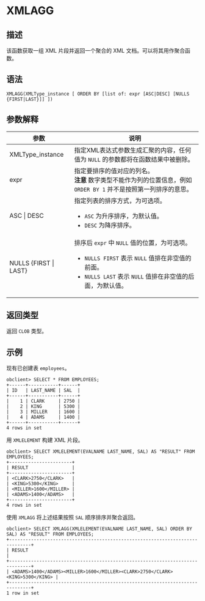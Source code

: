 # XMLAGG

## 描述

该函数获取一组 XML 片段并返回一个聚合的 XML 文档。可以将其用作聚合函数。

## 语法

```shell
XMLAGG(XMLType_instance [ ORDER BY [list of: expr [ASC|DESC] [NULLS {FIRST|LAST}]] ])
```

## 参数解释

| 参数 | 说明 |
| --- | --- |
| XMLType_instance | 指定XML表达式参数生成汇聚的内容，任何值为 `NULL` 的参数都将在函数结果中被删除。 |
| expr | 指定要排序的值对应的列名。<br>**注意** 数字类型不能作为列的位置信息，例如 `ORDER BY 1` 并不是按照第一列排序的意思。</br>|
| ASC \| DESC | 指定列表的排序方式，为可选项。<ul> <li>`ASC` 为升序排序，为默认值。</li> <li>`DESC` 为降序排序。</li></ul>  |
| NULLS {FIRST &#124; LAST} | 排序后 `expr` 中 `NULL` 值的位置，为可选项。<ul> <li>`NULLS FIRST` 表示 `NULL` 值排在非空值的前面。</li> <li>`NULLS LAST` 表示 `NULL` 值排在非空值的后面，为默认值。</li></ul> |

## 返回类型

返回 `CLOB` 类型。

## 示例

现有已创建表 `employees`。

```shell
obclient> SELECT * FROM EMPLOYEES;
+------+-----------+------+
| ID   | LAST_NAME | SAL  |
+------+-----------+------+
|    1 | CLARK     | 2750 |
|    2 | KING      | 5300 |
|    3 | MILLER    | 1600 |
|    4 | ADAMS     | 1400 |
+------+-----------+------+
4 rows in set
```

用 `XMLELEMENT` 构建 XML 片段。

```shell
obclient> SELECT XMLELEMENT(EVALNAME LAST_NAME, SAL) AS "RESULT" FROM EMPLOYEES;
+-----------------------+
| RESULT                |
+-----------------------+
| <CLARK>2750</CLARK>   |
| <KING>5300</KING>     |
| <MILLER>1600</MILLER> |
| <ADAMS>1400</ADAMS>   |
+-----------------------+
4 rows in set
```

使用 `XMLAGG` 将上述结果按照 `SAL` 顺序排序并聚合返回。

```shell
obclient> SELECT XMLAGG(XMLELEMENT(EVALNAME LAST_NAME, SAL) ORDER BY SAL) AS "RESULT" FROM EMPLOYEES;
+------------------------------------------------------------------------------+
| RESULT                                                                       |
+------------------------------------------------------------------------------+
| <ADAMS>1400</ADAMS><MILLER>1600</MILLER><CLARK>2750</CLARK><KING>5300</KING> |
+------------------------------------------------------------------------------+
1 row in set
```
